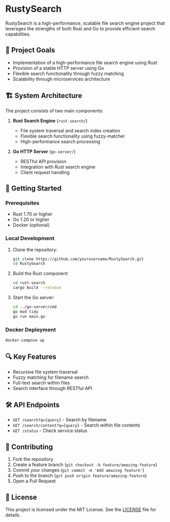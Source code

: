 # RustySearch

RustySearch is a high-performance, scalable file search engine project that leverages the strengths of both Rust and Go to provide efficient search capabilities.

## 🎯 Project Goals

- Implementation of a high-performance file search engine using Rust
- Provision of a stable HTTP server using Go
- Flexible search functionality through fuzzy matching
- Scalability through microservices architecture

## 🏗 System Architecture

The project consists of two main components:

1. **Rust Search Engine** (`rust-search/`)
   - File system traversal and search index creation
   - Flexible search functionality using fuzzy-matcher
   - High-performance search processing

2. **Go HTTP Server** (`go-server/`)
   - RESTful API provision
   - Integration with Rust search engine
   - Client request handling

## 🚀 Getting Started

### Prerequisites
- Rust 1.70 or higher
- Go 1.20 or higher
- Docker (optional)

### Local Development

1. Clone the repository:
   ```bash
   git clone https://github.com/yourusername/RustySearch.git
   cd RustySearch
   ```

2. Build the Rust component:
   ```bash
   cd rust-search
   cargo build --release
   ```

3. Start the Go server:
   ```bash
   cd ../go-server/cmd
   go mod tidy
   go run main.go
   ```

### Docker Deployment

```bash
docker-compose up
```

## 🔍 Key Features

- Recursive file system traversal
- Fuzzy matching for filename search
- Full-text search within files
- Search interface through RESTful API

## 🛠 API Endpoints

- `GET /search?q={query}` - Search by filename
- `GET /search/content?q={query}` - Search within file contents
- `GET /status` - Check service status

## 🤝 Contributing

1. Fork the repository
2. Create a feature branch (`git checkout -b feature/amazing-feature`)
3. Commit your changes (`git commit -m 'Add amazing feature'`)
4. Push to the branch (`git push origin feature/amazing-feature`)
5. Open a Pull Request

## 📝 License

This project is licensed under the MIT License. See the [LICENSE](LICENSE) file for details.
